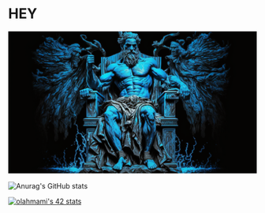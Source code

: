 <h1>HEY</h1>

<picture>
 <source media="(prefers-color-scheme: dark)" srcset="YOUR-DARKMODE-IMAGE">
 <source media="(prefers-color-scheme: light)" srcset="YOUR-LIGHTMODE-IMAGE">
 <img alt="img" src="https://raw.githubusercontent.com/LAHMAMI1/LAHMAMI1/main/LAHMAMI1_img.png">
</picture>

![Anurag's GitHub stats](https://github-readme-stats.vercel.app/api?username=LAHMAMI1&theme=algolia&show_icons=true)

[![olahmami's 42 stats](https://badge.mediaplus.ma/binary/olahmami)](https://github.com/oakoudad/badge42)
